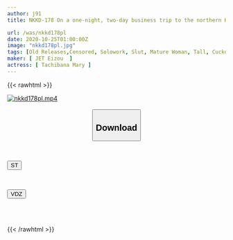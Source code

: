 ```yaml
---
author: j91
title: NKKD-178 On a one-night, two-day business trip to the northern Kanto area, a female boss and her subordinate Mary Tachibana ended up spending the night in a twin room together as part of the company's cost-cutting measures.

url: /was/nkkd178pl
date: 2020-10-25T01:00:00Z
image: "nkkd178pl.jpg"
tags: [Old Releases,Censored, Solowork, Slut, Mature Woman, Tall, Cuckold, Ultra-Huge Tits, Female Boss	]
maker: [ JET Eizou  ]
actress: [ Tachibana Mary ]
---
```



{{< rawhtml >}}

<div class="video" data-videoid="zL4rlgoJZ1hewK">
    <a href="javascript:;">
        <img src="/was/nkkd178pl/nkkd178pl.jpg" width="WIDTH" height="HEIGHT" alt="nkkd178pl.mp4" loading="lazy">
    </a>
</div>

<script type="text/javascript" src="https://j91.asia/asset/on-demand-st.js"></script>

<br>
  <link rel="stylesheet" href="https://j91.asia/asset/bs5.css">
  
  <center>
  <button class="btn btn-primary" type="button" data-bs-toggle="collapse" data-bs-target=".multi-collapse" aria-expanded="false" aria-controls="multiCollapseExample1 multiCollapseExample2"><h2>Download</h2></button></center>
</p>
<div class="row">
  <div class="col">
    <div class="collapse multi-collapse" id="multiCollapseExample1">
      <div class="card card-body">
	      	      <br>
<div class="buttons">  
<p><a href="https://streamtape.to/v/zL4rlgoJZ1hewK" target="_blank"><button class="btn-hover color-3"><i class="fa fa-download"></i> ST</button></a></p></div>
    </div>
  </div>
</div>
  <div class="col">
    <div class="collapse multi-collapse" id="multiCollapseExample2">
      <div class="card card-body">
	      <br>
<div class="buttons">
<p><a href="https://vidoza.net/afg8gvf7mtlo" target="_blank"><button class="btn-hover color-8"><i class="fa fa-download"></i> VDZ</button></a></p></div>
<br><br>
      </div>
    </div>
  </div>
</div>

{{< /rawhtml >}}